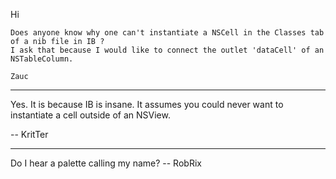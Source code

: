 Hi

	Does anyone know why one can't instantiate a NSCell in the Classes tab of a nib file in IB ?
	I ask that because I would like to connect the outlet 'dataCell' of an NSTableColumn.

	Zauc

----

Yes. It is because IB is insane. It assumes you could never want to instantiate a cell outside of an NSView.

-- KritTer

----

Do I hear a palette calling my name? -- RobRix
